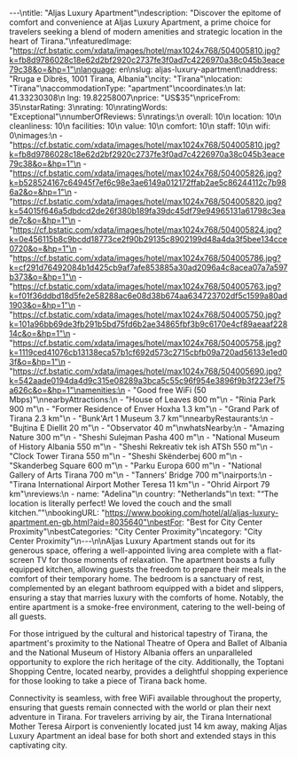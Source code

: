 ---\ntitle: "Aljas Luxury Apartment"\ndescription: "Discover the epitome of comfort and convenience at Aljas Luxury Apartment, a prime choice for travelers seeking a blend of modern amenities and strategic location in the heart of Tirana."\nfeaturedImage: "https://cf.bstatic.com/xdata/images/hotel/max1024x768/504005810.jpg?k=fb8d9786028c18e62d2bf2920c2737fe3f0ad7c4226970a38c045b3eace79c38&o=&hp=1"\nlanguage: en\nslug: aljas-luxury-apartment\naddress: "Rruga e Dibrës, 1001 Tirana, Albania"\ncity: "Tirana"\nlocation: "Tirana"\naccommodationType: "apartment"\ncoordinates:\n  lat: 41.33230308\n  lng: 19.82258007\nprice: "US$35"\npriceFrom: 35\nstarRating: 3\nrating: 10\nratingWords: "Exceptional"\nnumberOfReviews: 5\nratings:\n  overall: 10\n  location: 10\n  cleanliness: 10\n  facilities: 10\n  value: 10\n  comfort: 10\n  staff: 10\n  wifi: 0\nimages:\n  - "https://cf.bstatic.com/xdata/images/hotel/max1024x768/504005810.jpg?k=fb8d9786028c18e62d2bf2920c2737fe3f0ad7c4226970a38c045b3eace79c38&o=&hp=1"\n  - "https://cf.bstatic.com/xdata/images/hotel/max1024x768/504005826.jpg?k=b528524167c64945f7ef6c98e3ae6149a012172ffab2ae5c86244112c7b986a2&o=&hp=1"\n  - "https://cf.bstatic.com/xdata/images/hotel/max1024x768/504005820.jpg?k=54015f646a5dbdcd2de26f380b189fa39dc45df79e94965131a61798c3eade7c&o=&hp=1"\n  - "https://cf.bstatic.com/xdata/images/hotel/max1024x768/504005824.jpg?k=0e456115b8c9bcdd18773ce2f90b29135c8902199d48a4da3f5bee134cce0720&o=&hp=1"\n  - "https://cf.bstatic.com/xdata/images/hotel/max1024x768/504005786.jpg?k=cf291d76492084b1d425cb9af7afe853885a30ad2096a4c8acea07a7a597b373&o=&hp=1"\n  - "https://cf.bstatic.com/xdata/images/hotel/max1024x768/504005763.jpg?k=f01f36ddbd18d5fe2e58288ac6e08d38b674aa634723702df5c1599a80ad1903&o=&hp=1"\n  - "https://cf.bstatic.com/xdata/images/hotel/max1024x768/504005750.jpg?k=101a96bb69de3fb291b5bd75fd6b2ae34865fbf3b9c6170e4cf89aeaaf22814c&o=&hp=1"\n  - "https://cf.bstatic.com/xdata/images/hotel/max1024x768/504005758.jpg?k=1119ced41076cb13138eca57b1cf692d573c2715cbfb09a720ad56133e1ed03f&o=&hp=1"\n  - "https://cf.bstatic.com/xdata/images/hotel/max1024x768/504005690.jpg?k=542aade0194da4d9c315e08289a3bca5c55c96f954e3896f9b3f223ef75a626c&o=&hp=1"\namenities:\n  - "Good free WiFi (50 Mbps)"\nnearbyAttractions:\n  - "House of Leaves 800 m"\n  - "Rinia Park 900 m"\n  - "Former Residence of Enver Hoxha 1.3 km"\n  - "Grand Park of Tirana 2.3 km"\n  - "Bunk'Art 1 Museum 3.7 km"\nnearbyRestaurants:\n  - "Bujtina E Diellit 20 m"\n  - "Observator 40 m"\nwhatsNearby:\n  - "Amazing Nature 300 m"\n  - "Sheshi Sulejman Pasha 400 m"\n  - "National Museum of History Albania 550 m"\n  - "Sheshi Rekreativ tek ish ATSh 550 m"\n  - "Clock Tower Tirana 550 m"\n  - "Sheshi Skënderbej 600 m"\n  - "Skanderbeg Square 600 m"\n  - "Parku Europa 600 m"\n  - "National Gallery of Arts Tirana 700 m"\n  - "Tanners' Bridge 700 m"\nairports:\n  - "Tirana International Airport Mother Teresa 11 km"\n  - "Ohrid Airport 79 km"\nreviews:\n  - name: "Adelina"\n    country: "Netherlands"\n    text: "“The location is literally perfect! We loved the couch and the small kitchen.”"\nbookingURL: "https://www.booking.com/hotel/al/aljas-luxury-apartment.en-gb.html?aid=8035640"\nbestFor: "Best for City Center Proximity"\nbestCategories: "City Center Proximity"\ncategory: "City Center Proximity"\n---\n\nAljas Luxury Apartment stands out for its generous space, offering a well-appointed living area complete with a flat-screen TV for those moments of relaxation. The apartment boasts a fully equipped kitchen, allowing guests the freedom to prepare their meals in the comfort of their temporary home. The bedroom is a sanctuary of rest, complemented by an elegant bathroom equipped with a bidet and slippers, ensuring a stay that marries luxury with the comforts of home. Notably, the entire apartment is a smoke-free environment, catering to the well-being of all guests.

For those intrigued by the cultural and historical tapestry of Tirana, the apartment's proximity to the National Theatre of Opera and Ballet of Albania and the National Museum of History Albania offers an unparalleled opportunity to explore the rich heritage of the city. Additionally, the Toptani Shopping Centre, located nearby, provides a delightful shopping experience for those looking to take a piece of Tirana back home.

Connectivity is seamless, with free WiFi available throughout the property, ensuring that guests remain connected with the world or plan their next adventure in Tirana. For travelers arriving by air, the Tirana International Mother Teresa Airport is conveniently located just 14 km away, making Aljas Luxury Apartment an ideal base for both short and extended stays in this captivating city.